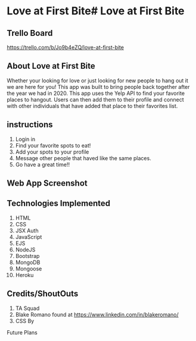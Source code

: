 # Love at First Bite# Love at First Bite
## Trello Board 
https://trello.com/b/Jo9b4eZQ/love-at-first-bite

## About Love at First Bite
Whether your looking for love or just looking for new people to hang out it we are here for you! This app was built to bring people back together after the year we had in 2020. This app uses the Yelp API to find your favorite places to hangout. Users can then add them to their profile and connect with other individuals that have added that place to their favorites list.

## instructions

1. Login in 
2. Find your favorite spots to eat!
3. Add your spots to your profile
4. Message other people that haved like the same places.
5. Go have a great time!!

## Web App Screenshot


## Technologies Implemented

1. HTML
2. CSS
3. JSX Auth
4. JavaScript
5. EJS
6. NodeJS
7. Bootstrap
8. MongoDB
9. Mongoose
10. Heroku

## Credits/ShoutOuts

1. TA Squad 
2. Blake Romano found at https://www.linkedin.com/in/blakeromano/
3. CSS By 

Future Plans